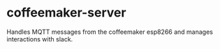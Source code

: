 # coffeemaker-server
Handles MQTT messages from the coffeemaker esp8266 and manages interactions with slack.
